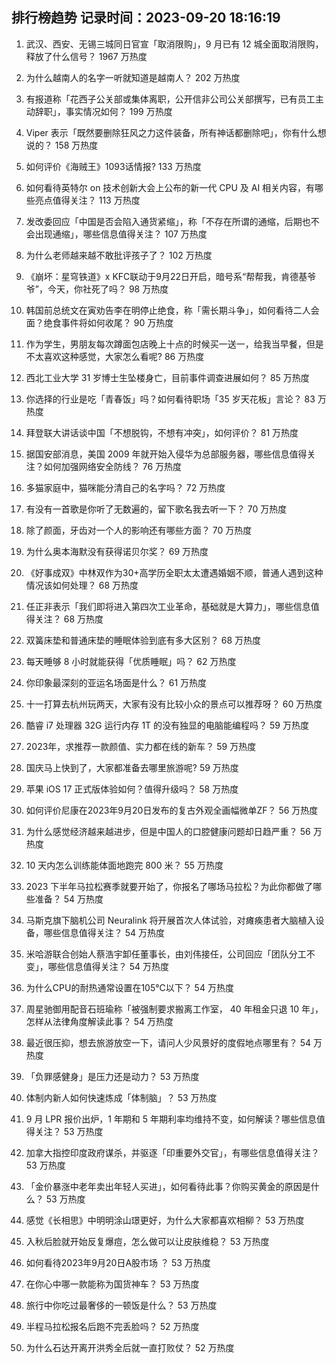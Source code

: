 
## 排行榜趋势 记录时间：2023-09-20 18:16:19
  
  1. 武汉、西安、无锡三城同日官宣「取消限购」，9 月已有 12 城全面取消限购，释放了什么信号？ 1967 万热度
    
  2. 为什么越南人的名字一听就知道是越南人？ 202 万热度
    
  3. 有报道称「花西子公关部或集体离职，公开信非公司公关部撰写，已有员工主动辞职」，事实情况如何？ 199 万热度
    
  4. Viper 表示「既然要删除狂风之力这件装备，所有神话都删除吧」，你有什么想说的？ 158 万热度
    
  5. 如何评价《海贼王》1093话情报? 133 万热度
    
  6. 如何看待英特尔 on 技术创新大会上公布的新一代 CPU 及 AI 相关内容，有哪些亮点值得关注？ 113 万热度
    
  7. 发改委回应「中国是否会陷入通货紧缩」，称「不存在所谓的通缩，后期也不会出现通缩」，哪些信息值得关注？ 107 万热度
    
  8. 为什么老师越来越不敢批评孩子了？ 102 万热度
    
  9. 《崩坏：星穹铁道》x KFC联动于9月22日开启，暗号系“帮帮我，肯德基爷爷”，今天，你社死了吗？ 98 万热度
    
  10. 韩国前总统文在寅劝告李在明停止绝食，称「需长期斗争」，如何看待二人会面？绝食事件将如何收尾？ 90 万热度
    
  11. 作为学生，男朋友每次蹲面包店晚上十点的时候买一送一，给我当早餐，但是不太喜欢这种感觉，大家怎么看呢? 86 万热度
    
  12. 西北工业大学 31 岁博士生坠楼身亡，目前事件调查进展如何？ 85 万热度
    
  13. 你选择的行业是吃「青春饭」吗？如何看待职场「35 岁天花板」言论？ 83 万热度
    
  14. 拜登联大讲话谈中国「不想脱钩，不想有冲突」，如何评价？ 81 万热度
    
  15. 据国安部消息，美国 2009 年就开始入侵华为总部服务器，哪些信息值得关注？如何加强网络安全防线？ 76 万热度
    
  16. 多猫家庭中，猫咪能分清自己的名字吗？ 72 万热度
    
  17. 有没有一首歌是你听了无数遍的，留下歌名我去听一下？ 70 万热度
    
  18. 除了颜面，牙齿对一个人的影响还有哪些方面？ 70 万热度
    
  19. 为什么奥本海默没有获得诺贝尔奖？ 69 万热度
    
  20. 《好事成双》中林双作为30+高学历全职太太遭遇婚姻不顺，普通人遇到这种情况该如何处理？ 68 万热度
    
  21. 任正非表示「我们即将进入第四次工业革命，基础就是大算力」，哪些信息值得关注？ 68 万热度
    
  22. 双簧床垫和普通床垫的睡眠体验到底有多大区别？ 68 万热度
    
  23. 每天睡够 8 小时就能获得「优质睡眠」吗？ 62 万热度
    
  24. 你印象最深刻的亚运名场面是什么？ 61 万热度
    
  25. 十一打算去杭州玩两天，大家有没有比较小众的景点可以推荐呀？ 60 万热度
    
  26. 酷睿 i7 处理器 32G 运行内存 1T 的没有独显的电脑能编程吗？ 59 万热度
    
  27. 2023年，求推荐一款颜值、实力都在线的新车？ 59 万热度
    
  28. 国庆马上快到了，大家都准备去哪里旅游呢? 59 万热度
    
  29. 苹果 iOS 17 正式版体验如何？值得升级吗？ 58 万热度
    
  30. 如何评价尼康在2023年9月20日发布的复古外观全画幅微单ZF？ 56 万热度
    
  31. 为什么感觉经济越来越进步，但是中国人的口腔健康问题却日趋严重？ 56 万热度
    
  32. 10 天内怎么训练能体面地跑完 800 米？ 55 万热度
    
  33. 2023 下半年马拉松赛季就要开始了，你报名了哪场马拉松？为此你都做了哪些准备？ 54 万热度
    
  34. 马斯克旗下脑机公司 Neuralink 将开展首次人体试验，对瘫痪患者大脑植入设备，哪些信息值得关注？ 54 万热度
    
  35. 米哈游联合创始人蔡浩宇卸任董事长，由刘伟接任，公司回应「团队分工不变」，哪些信息值得关注？ 54 万热度
    
  36. 为什么CPU的耐热通常设置在105℃以下？ 54 万热度
    
  37. 周星驰御用配音石班瑜称「被强制要求搬离工作室， 40 年租金只退 10 年」，怎样从法律角度解读此事？ 54 万热度
    
  38. 最近很压抑，想去旅游放空一下，请问人少风景好的度假地点哪里有？ 54 万热度
    
  39. 「负罪感健身」是压力还是动力？ 53 万热度
    
  40. 体制内新人如何快速炼成「体制脑」？ 53 万热度
    
  41. 9 月 LPR 报价出炉，1 年期和 5 年期利率均维持不变，如何解读？哪些信息值得关注？ 53 万热度
    
  42. 加拿大指控印度政府谋杀，并驱逐「印重要外交官」，有哪些信息值得关注？ 53 万热度
    
  43. 「金价暴涨中老年卖出年轻人买进」，如何看待此事？你购买黄金的原因是什么？ 53 万热度
    
  44. 感觉《长相思》中明明涂山璟更好，为什么大家都喜欢相柳？ 53 万热度
    
  45. 入秋后脸就开始反复爆痘，怎么做可以让皮肤维稳？ 53 万热度
    
  46. 如何看待2023年9月20日A股市场 ？ 53 万热度
    
  47. 在你心中哪一款能称为国货神车？ 53 万热度
    
  48. 旅行中你吃过最奢侈的一顿饭是什么？ 53 万热度
    
  49. 半程马拉松报名后跑不完丢脸吗？ 52 万热度
    
  50. 为什么石达开离开洪秀全后就一直打败仗？ 52 万热度
    